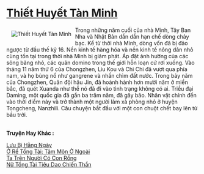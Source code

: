 <a href="https://truyentiki.com/thiet-huyet-tan-minh.31595/" title="Thiết Huyết Tàn Minh"><h1>Thiết Huyết Tàn Minh</h1></a><div style="display:table"><img align="right" style="float: left; padding: 10px;" src="https://truyentiki.com/a/img/str/src/31595.jpg" alt="Thiết Huyết Tàn Minh">Trong những năm cuối của nhà Minh, Tây Ban Nha và Nhật Bản dần dần hạn chế dòng chảy bạc. Kể từ thời nhà Minh, dòng vốn đã bị đảo ngược từ đầu thế kỷ 16. Nền kinh tế hàng hóa và nền kinh tế nông dân nhỏ cùng tồn tại trong thời nhà Minh bị giảm phát. Áp đặt ảnh hưởng của các sông băng nhỏ, các quân domino trong thế giới hỗn loạn cứ rơi xuống. Vào tháng 11 năm thứ 6 của Chongzhen, Liu Kou và Chi Chi đã vượt qua phía nam, và họ bùng nổ như gangrene và nhấn chìm đất nước. Trong bảy năm của Chongzhen, Quân đội hậu Jin, đã hoành hành hơn mười năm ở miền bắc, đã quét Xuanda như thể nó đã đi vào tình trạng không có ai. Triều đại Daming, một quốc gia đã gần ba trăm năm, đã gây bão. Nhân vật chính đến vào thời điểm này và trở thành một người làm xà phòng nhỏ ở huyện Tongcheng, Nanzhili. Câu chuyện bắt đầu với một con chuột chết bay lên từ bầu trời.</div><p><br><b>Truyện Hay Khác :</b></p><a href="https://truyentiki.com/luu-bi-hang-ngay.31594/" alt="Lưu Bị Hằng Ngày">Lưu Bị Hằng Ngày</a><br/><a href="https://github.com/nownovels/truyenhay/tree/master/truyenhay/30365/README.md" alt="Ở Rể Tổng Tài: Tâm Môn Ở Ngoài">Ở Rể Tổng Tài: Tâm Môn Ở Ngoài</a><br/><a href="https://github.com/nownovels/topcv/tree/master/truyenhay/31809/README.md" alt="Ta Trên Người Có Con Rồng">Ta Trên Người Có Con Rồng</a><br/><a href="https://github.com/nownovels/truyenhay/tree/master/truyenhay/30517/README.md" alt="Nữ Tổng Tài Tiêu Dao Chiến Thần">Nữ Tổng Tài Tiêu Dao Chiến Thần</a><br/>